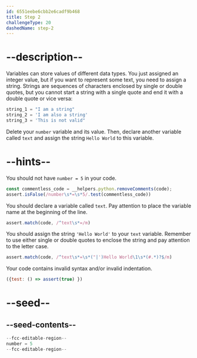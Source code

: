 ```yaml
---
id: 6551eebe6cbb2e6cadf9b468
title: Step 2
challengeType: 20
dashedName: step-2
---
```


# --description--

Variables can store values of different data types. You just assigned an integer value, but if you want to represent some text, you need to assign a string. Strings are sequences of characters enclosed by single or double quotes, but you cannot start a string with a single quote and end it with a double quote or vice versa:

```py
string_1 = "I am a string"
string_2 = 'I am also a string'
string_3 = 'This is not valid"
```

Delete your `number` variable and its value. Then, declare another variable called `text` and assign the string `Hello World` to this variable.

# --hints--

You should not have `number = 5` in your code.

```js
const commentless_code = __helpers.python.removeComments(code);
assert.isFalse(/number\s*=\s*5/.test(commentless_code))
```

You should declare a variable called `text`. Pay attention to place the variable name at the beginning of the line.

```js
assert.match(code, /^text\s*=/m)
```

You should assign the string `'Hello World'` to your `text` variable. Remember to use either single or double quotes to enclose the string and pay attention to the letter case.

```js
assert.match(code, /^text\s*=\s*("|')Hello World\1\s*(#.*)?$/m)
```

Your code contains invalid syntax and/or invalid indentation.

```js
({test: () => assert(true) })
```

# --seed--

## --seed-contents--

```py
--fcc-editable-region--
number = 5
--fcc-editable-region--
```
